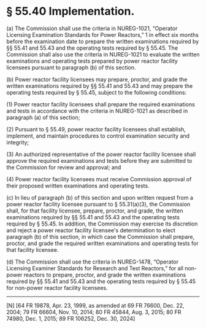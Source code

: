 # § 55.40   Implementation.

(a) The Commission shall use the criteria in NUREG-1021, “Operator Licensing Examination Standards for Power Reactors,” 
1 in effect six months before the examination date to prepare the written examinations required by §§ 55.41 and 55.43 and the operating tests required by § 55.45. The Commission shall also use the criteria in NUREG-1021 to evaluate the written examinations and operating tests prepared by power reactor facility licensees pursuant to paragraph (b) of this section.


(b) Power reactor facility licensees may prepare, proctor, and grade the written examinations required by §§ 55.41 and 55.43 and may prepare the operating tests required by § 55.45, subject to the following conditions:


(1) Power reactor facility licensees shall prepare the required examinations and tests in accordance with the criteria in NUREG-1021 as described in paragraph (a) of this section;


(2) Pursuant to § 55.49, power reactor facility licensees shall establish, implement, and maintain procedures to control examination security and integrity;


(3) An authorized representative of the power reactor facility licensee shall approve the required examinations and tests before they are submitted to the Commission for review and approval; and


(4) Power reactor facility licensees must receive Commission approval of their proposed written examinations and operating tests.


(c) In lieu of paragraph (b) of this section and upon written request from a power reactor facility licensee pursuant to § 55.31(a)(3), the Commission shall, for that facility licensee, prepare, proctor, and grade, the written examinations required by §§ 55.41 and 55.43 and the operating tests required by § 55.45. In addition, the Commission may exercise its discretion and reject a power reactor facility licensee's determination to elect paragraph (b) of this section, in which case the Commission shall prepare, proctor, and grade the required written examinations and operating tests for that facility licensee.


(d) The Commission shall use the criteria in NUREG-1478, “Operator Licensing Examiner Standards for Research and Test Reactors,” for all non-power reactors to prepare, proctor, and grade the written examinations required by §§ 55.41 and 55.43 and the operating tests required by § 55.45 for non-power reactor facility licensees.



---

[N] [64 FR 19878, Apr. 23, 1999, as amended at 69 FR 76600, Dec. 22, 2004; 79 FR 66604, Nov. 10, 2014; 80 FR 45844, Aug. 3, 2015; 80 FR 74980, Dec. 1, 2015; 89 FR 106252, Dec. 30, 2024]




